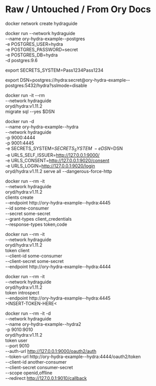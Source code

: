 # Raw / Untouched / From Ory Docs

docker network create hydraguide

docker run --network hydraguide \
  --name ory-hydra-example--postgres \
  -e POSTGRES_USER=hydra \
  -e POSTGRES_PASSWORD=secret \
  -e POSTGRES_DB=hydra \
  -d postgres:9.6

export SECRETS_SYSTEM=Pass1234Pass1234

export DSN=postgres://hydra:secret@ory-hydra-example--postgres:5432/hydra?sslmode=disable

docker run -it --rm \
  --network hydraguide \
  oryd/hydra:v1.11.2 \
  migrate sql --yes $DSN

docker run -d \
  --name ory-hydra-example--hydra \
  --network hydraguide \
  -p 9000:4444 \
  -p 9001:4445 \
  -e SECRETS_SYSTEM=$SECRETS_SYSTEM \
  -e DSN=$DSN \
  -e URLS_SELF_ISSUER=http://127.0.0.1:9000/ \
  -e URLS_CONSENT=http://127.0.0.1:9020/consent \
  -e URLS_LOGIN=http://127.0.0.1:9020/login \
  oryd/hydra:v1.11.2 serve all --dangerous-force-http

docker run --rm -it \
  --network hydraguide \
  oryd/hydra:v1.11.2 \
  clients create \
    --endpoint http://ory-hydra-example--hydra:4445 \
    --id some-consumer \
    --secret some-secret \
    --grant-types client_credentials \
    --response-types token,code

docker run --rm -it \
  --network hydraguide \
  oryd/hydra:v1.11.2 \
  token client \
    --client-id some-consumer \
    --client-secret some-secret \
    --endpoint http://ory-hydra-example--hydra:4444

docker run --rm -it \
  --network hydraguide \
  oryd/hydra:v1.11.2 \
  token introspect \
    --endpoint http://ory-hydra-example--hydra:4445 \
    >INSERT-TOKEN-HERE<

docker run --rm -it -d \
  --network hydraguide \
  --name ory-hydra-example--hydra2 \
  -p 9010:9010 \
  oryd/hydra:v1.11.2 \
  token user \
    --port 9010 \
    --auth-url http://127.0.0.1:9000/oauth2/auth \
    --token-url http://ory-hydra-example--hydra:4444/oauth2/token \
    --client-id another-consumer \
    --client-secret consumer-secret \
    --scope openid,offline \
    --redirect http://127.0.0.1:9010/callback